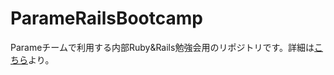 # ParameRailsBootcamp
Parameチームで利用する内部Ruby&Rails勉強会用のリポジトリです。詳細は[こちら](https://qiita.com/AkiyoshiOkano/private/3455236c8ba1cb0a2794)より。
